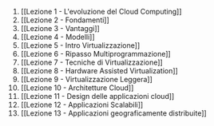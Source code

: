 1. [[Lezione 1 - L'evoluzione del Cloud Computing]]
2. [[Lezione 2 - Fondamenti]]
3. [[Lezione 3 - Vantaggi]]
4. [[Lezione 4 - Modelli]]
5. [[Lezione 5 - Intro Virtualizzazione]]
6. [[Lezione 6 - Ripasso Multiprogrammazione]]
7. [[Lezione 7 - Tecniche di Virtualizzazione]]
8. [[Lezione 8 - Hardware Assisted Virtualization]]
9. [[Lezione 9 - Virtualizzazione Leggera]]
10. [[Lezione 10 - Architetture Cloud]]
11. [[Lezione 11 - Design delle applicazioni cloud]]
12. [[Lezione 12 - Applicazioni Scalabili]]
13. [[Lezione 13 - Applicazioni geograficamente distribuite]]

